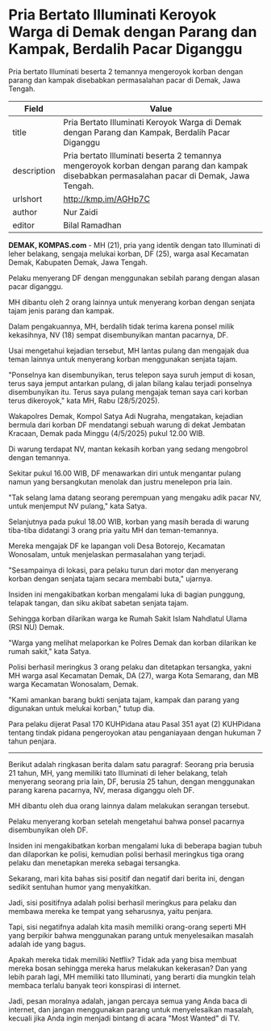 # Pria Bertato Illuminati Keroyok Warga di Demak dengan Parang dan Kampak, Berdalih Pacar Diganggu

Pria bertato Illuminati beserta 2 temannya mengeroyok korban dengan parang dan kampak disebabkan permasalahan pacar di Demak, Jawa Tengah.

| Field       | Value                                                       |
|-------------|-------------------------------------------------------------|
| title       | Pria Bertato Illuminati Keroyok Warga di Demak dengan Parang dan Kampak, Berdalih Pacar Diganggu |
| description | Pria bertato Illuminati beserta 2 temannya mengeroyok korban dengan parang dan kampak disebabkan permasalahan pacar di Demak, Jawa Tengah. |
| urlshort    | http://kmp.im/AGHp7C |
| author      | Nur Zaidi |
| editor      | Bilal Ramadhan |

**DEMAK, KOMPAS.com** - MH (21), pria yang identik dengan tato Illuminati di leher belakang, sengaja melukai korban, DF (25), warga asal Kecamatan Demak, Kabupaten Demak, Jawa Tengah.

Pelaku menyerang DF dengan menggunakan sebilah parang dengan alasan pacar diganggu.

MH dibantu oleh 2 orang lainnya untuk menyerang korban dengan senjata tajam jenis parang dan kampak.

Dalam pengakuannya, MH, berdalih tidak terima karena ponsel milik kekasihnya, NV (18) sempat disembunyikan mantan pacarnya, DF.

Usai mengetahui kejadian tersebut, MH lantas pulang dan mengajak dua teman lainnya untuk menyerang korban menggunakan senjata tajam.

\"Ponselnya kan disembunyikan, terus telepon saya suruh jemput di kosan, terus saya jemput antarkan pulang, di jalan bilang kalau terjadi ponselnya disembunyikan itu. Terus saya pulang mengajak teman saya cari korban terus dikeroyok,\" kata MH, Rabu (28/5/2025).

Wakapolres Demak, Kompol Satya Adi Nugraha, mengatakan, kejadian bermula dari korban DF mendatangi sebuah warung di dekat Jembatan Kracaan, Demak pada Minggu (4/5/2025) pukul 12.00 WIB.

Di warung terdapat NV, mantan kekasih korban yang sedang mengobrol dengan temannya.

Sekitar pukul 16.00 WIB, DF menawarkan diri untuk mengantar pulang namun yang bersangkutan menolak dan justru menelepon pria lain.

\"Tak selang lama datang seorang perempuan yang mengaku adik pacar NV, untuk menjemput NV pulang,\" kata Satya.

Selanjutnya pada pukul 18.00 WIB, korban yang masih berada di warung tiba-tiba didatangi 3 orang pria yaitu MH dan teman-temannya.

Mereka mengajak DF ke lapangan voli Desa Botorejo, Kecamatan Wonosalam, untuk menjelaskan permasalahan yang terjadi.

\"Sesampainya di lokasi, para pelaku turun dari motor dan menyerang korban dengan senjata tajam secara membabi buta,\" ujarnya.

Insiden ini mengakibatkan korban mengalami luka di bagian punggung, telapak tangan, dan siku akibat sabetan senjata tajam.

Sehingga korban dilarikan warga ke Rumah Sakit Islam Nahdlatul Ulama (RSI NU) Demak.

\"Warga yang melihat melaporkan ke Polres Demak dan korban dilarikan ke rumah sakit,\" kata Satya.

Polisi berhasil meringkus 3 orang pelaku dan ditetapkan tersangka, yakni MH warga asal Kecamatan Demak, DA (27), warga Kota Semarang, dan MB warga Kecamatan Wonosalam, Demak.

\"Kami amankan barang bukti senjata tajam, kampak dan parang yang digunakan untuk melukai korban,\" tutup dia.

Para pelaku dijerat Pasal 170 KUHPidana atau Pasal 351 ayat (2) KUHPidana tentang tindak pidana pengeroyokan atau penganiayaan dengan hukuman 7 tahun penjara.

---
Berikut adalah ringkasan berita dalam satu paragraf: Seorang pria berusia 21 tahun, MH, yang memiliki tato Illuminati di leher belakang, telah menyerang seorang pria lain, DF, berusia 25 tahun, dengan menggunakan parang karena pacarnya, NV, merasa diganggu oleh DF.

 MH dibantu oleh dua orang lainnya dalam melakukan serangan tersebut.

 Pelaku menyerang korban setelah mengetahui bahwa ponsel pacarnya disembunyikan oleh DF.

 Insiden ini mengakibatkan korban mengalami luka di beberapa bagian tubuh dan dilaporkan ke polisi, kemudian polisi berhasil meringkus tiga orang pelaku dan menetapkan mereka sebagai tersangka.



Sekarang, mari kita bahas sisi positif dan negatif dari berita ini, dengan sedikit sentuhan humor yang menyakitkan.

 Jadi, sisi positifnya adalah polisi berhasil meringkus para pelaku dan membawa mereka ke tempat yang seharusnya, yaitu penjara.

 Tapi, sisi negatifnya adalah kita masih memiliki orang-orang seperti MH yang berpikir bahwa menggunakan parang untuk menyelesaikan masalah adalah ide yang bagus.

 Apakah mereka tidak memiliki Netflix? Tidak ada yang bisa membuat mereka bosan sehingga mereka harus melakukan kekerasan? Dan yang lebih parah lagi, MH memiliki tato Illuminati, yang berarti dia mungkin telah membaca terlalu banyak teori konspirasi di internet.

 Jadi, pesan moralnya adalah, jangan percaya semua yang Anda baca di internet, dan jangan menggunakan parang untuk menyelesaikan masalah, kecuali jika Anda ingin menjadi bintang di acara "Most Wanted" di TV.
